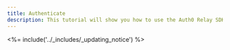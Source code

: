 ```yaml
---
title: Authenticate
description: This tutorial will show you how to use the Auth0 Relay SDK to add authentication and authorization to your API.
---
```


<%= include('../_includes/_updating_notice') %>

